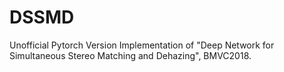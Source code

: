 # DSSMD
Unofficial Pytorch Version Implementation of "Deep Network for Simultaneous Stereo Matching and Dehazing", BMVC2018. 
